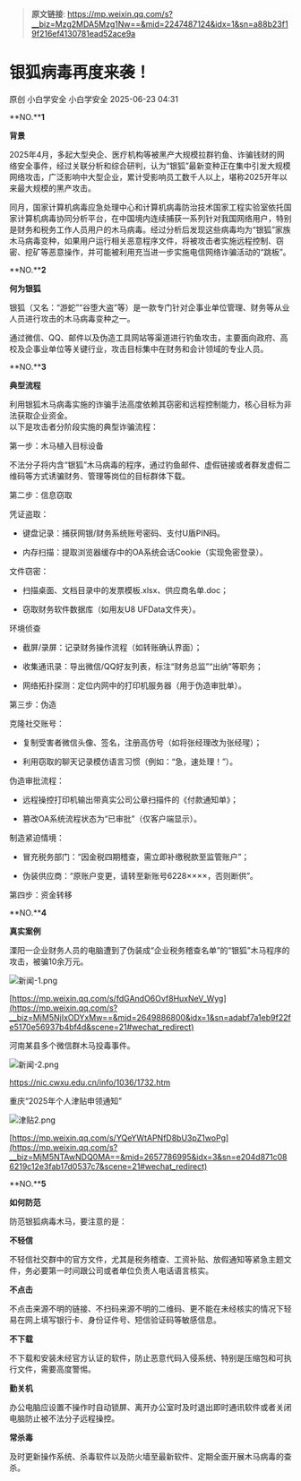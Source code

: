 > **原文链接**: https://mp.weixin.qq.com/s?__biz=Mzg2MDA5Mzg1Nw==&mid=2247487124&idx=1&sn=a88b23f19f216ef4130781ead52ace9a

#  银狐病毒再度来袭！  
原创 小白学安全  小白学安全   2025-06-23 04:31  
  
**NO.****1**  
  
  
**背景**  
  
2025年4月，多起大型央企、医疗机构等被黑产大规模拉群钓鱼、诈骗钱财的网络安全事件，经过关联分析和综合研判，认为“银狐”最新变种正在集中引发大规模网络攻击，广泛影响中大型企业，累计受影响员工数千人以上，堪称2025开年以来最大规模的黑产攻击。   
  
同月，国家计算机病毒应急处理中心和计算机病毒防治技术国家工程实验室依托国家计算机病毒协同分析平台，在中国境内连续捕获一系列针对我国网络用户，特别是财务和税务工作人员用户的木马病毒。经过分析后发现这些病毒均为“银狐”家族木马病毒变种，如果用户运行相关恶意程序文件，将被攻击者实施远程控制、窃密、挖矿等恶意操作，并可能被利用充当进一步实施电信网络诈骗活动的“跳板”。  
  
  
**NO.****2**  
  
  
**何为银狐**  
  
银狐（又名：“游蛇”“谷堕大盗”等）是一款专门针对企事业单位管理、财务等从业人员进行攻击的木马病毒变种之一。  
  
通过微信、QQ、邮件以及伪造工具网站等渠道进行钓鱼攻击，主要面向政府、高校及企事业单位等关键行业，攻击目标集中在财务和会计领域的专业人员。  
  
  
**NO.****3**  
  
  
**典型流程**  
  
利用银狐木马病毒实施的诈骗手法高度依赖其窃密和远程控制能力，核心目标为非法获取企业资金。  
以下是攻击者分阶段实施的典型诈骗流程：  
  
  
第一步：木马植入目标设备  
  
不法分子将内含“银狐”木马病毒的程序，通过钓鱼邮件、虚假链接或者群发虚假二维码等方式诱骗财务、管理等岗位的目标群体下载。  
  
  
第二步：信息窃取  
  
凭证盗取：  
  
- 键盘记录：捕获网银/财务系统账号密码、支付U盾PIN码。  
  
- 内存扫描：提取浏览器缓存中的OA系统会话Cookie（实现免密登录）。  
  
  
  
文件窃密：  
  
- 扫描桌面、文档目录中的发票模板.xlsx、供应商名单.doc；  
  
- 窃取财务软件数据库（如用友U8 UFData文件夹）。  
  
  
  
环境侦查  
  
- 截屏/录屏：记录财务操作流程（如转账确认界面）；  
  
- 收集通讯录：导出微信/QQ好友列表，标注“财务总监”“出纳”等职务；  
  
- 网络拓扑探测：定位内网中的打印机服务器（用于伪造审批单）。  
  
  
  
  
第三步：伪造  
  
克隆社交账号：  
  
- 复制受害者微信头像、签名，注册高仿号（如将张经理改为张经瑆）；  
  
- 利用窃取的聊天记录模仿语言习惯（例如：“急，速处理！”）。  
  
  
  
伪造审批流程：  
  
- 远程操控打印机输出带真实公司公章扫描件的《付款通知单》；  
  
- 篡改OA系统流程状态为“已审批”（仅客户端显示）。  
  
  
  
制造紧迫情境：  
  
- 冒充税务部门：“因金税四期稽查，需立即补缴税款至监管账户”；  
  
- 伪装供应商：“原账户变更，请转至新账号6228××××，否则断供”。  
  
  
  
  
第四步：资金转移  
  
  
**NO.****4**  
  
  
**真实案例**  
  
溧阳一企业财务人员的电脑遭到了伪装成“企业税务稽查名单”的“银狐”木马程序的攻击，被骗10余万元。  
  
![新闻-1.png](https://mmbiz.qpic.cn/sz_mmbiz_png/cyTBVlZYwkqCN78YlIFX584jNJwkpJNVcGzb7lRzMEoCiaia0lzbZMexOxPKCHJ158icoIOENX7GUZG7DoqvtHTYg/640?wx_fmt=png&from=appmsg "")  
  
[https://mp.weixin.qq.com/s/fdGAndO6Ovf8HuxNeV_Wyg](https://mp.weixin.qq.com/s?__biz=MjM5NjIxODYxMw==&mid=2649886800&idx=1&sn=adabf7a1eb9f22fe5170e56937b4bf4d&scene=21#wechat_redirect)  
  
  
  
河南某县多个微信群木马投毒事件。  
  
![新闻-2.png](https://mmbiz.qpic.cn/sz_mmbiz_png/cyTBVlZYwkqCN78YlIFX584jNJwkpJNVgsuOkcOic2dWwZN45sto07dPP4mRic3k7BELu11jWz5AmGib3HbZkW8mQ/640?wx_fmt=png&from=appmsg "")  
  
https://nic.cwxu.edu.cn/info/1036/1732.htm  
  
  
重庆“2025年个人津贴申领通知”  
  
![津贴2.png](https://mmbiz.qpic.cn/sz_mmbiz_png/cyTBVlZYwkqCN78YlIFX584jNJwkpJNVcPKJYLAcS2L9mCneCBgBoZCXQWEkMd8YjiczCBPy7qiaJicspZj5niawgw/640?wx_fmt=png&from=appmsg "")  
  
[https://mp.weixin.qq.com/s/YQeYWtAPNfD8bU3pZ1woPg](https://mp.weixin.qq.com/s?__biz=MjM5NTAwNDQ0MA==&mid=2657786995&idx=3&sn=e204d871c086219c12e3fab17d0537c7&scene=21#wechat_redirect)  
  
  
  
**NO.****5**  
  
  
**如何防范**  
  
防范银狐病毒木马，要注意的是：  
  
**不轻信**  
  
不轻信社交群中的官方文件，尤其是税务稽查、工资补贴、放假通知等紧急主题文件，务必要第一时间跟公司或者单位负责人电话语言核实。  
  
  
**不点击**  
  
不点击来源不明的链接、不扫码来源不明的二维码、更不能在未经核实的情况下轻易在网上填写银行卡、身份证件号、短信验证码等敏感信息。  
  
  
**不下载**  
  
不下载和安装未经官方认证的软件，防止恶意代码入侵系统、特别是压缩包和可执行文件，需要高度警惕。  
  
  
**勤关机**  
  
办公电脑应设置不操作时自动锁屏、离开办公室时及时退出即时通讯软件或者关闭电脑防止被不法分子远程操控。  
  
  
**常杀毒**  
  
及时更新操作系统、杀毒软件以及防火墙至最新软件、定期全面开展木马病毒的查杀。  
  
  
